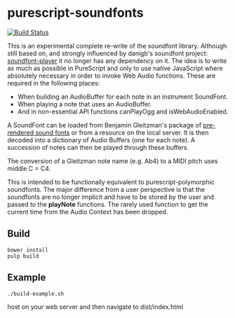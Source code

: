 purescript-soundfonts
=====================

[![Build Status](https://travis-ci.org/newlandsvalley/purescript-soundfonts.svg?branch=master)](https://travis-ci.org/newlandsvalley/purescript-soundfonts)

This is an experimental complete re-write of the soundfont library.  Although still based on, and strongly influenced by danigb's soundfont project: [soundfont-player](https://github.com/danigb/soundfont-player) it no longer has any dependency on it.  The idea is to write as much as possible in PureScript and only to use native JavaScript where absolutely necessary in order to invoke Web Audio functions.  These are required in the following places:

*  When building an AudioBuffer for each note in an instrument SoundFont.
*  When playing a note that uses an AudioBuffer.
*  And in non-essential API functions canPlayOgg and isWebAudioEnabled.

A SoundFont can be loaded from Benjamin Gleitzman's package of [pre-rendered sound fonts](https://github.com/gleitz/midi-js-soundfonts) or from a resource on the local server. It is then decoded into a dictionary of Audio Buffers (one for each note).  A succession of notes can then be played through these buffers.

The conversion of a Gleitzman note name (e.g. Ab4) to a MIDI pitch uses middle C = C4.

This is intended to be functionally equivalent to purescript-polymorphic soundfonts.  The major difference from a user perspective is that the soundfonts are no longer implicit and have to be stored by the user and passed to the __playNote__ functions.  The rarely used function to get the current time from the Audio Context has been dropped.

## Build

    bower install   
    pulp build

## Example

    ./build-example.sh

host on your web server and then navigate to dist/index.html
